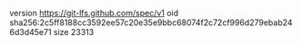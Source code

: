version https://git-lfs.github.com/spec/v1
oid sha256:2c5ff8188cc3592ee57c20e35e9bbc68074f2c72cf996d279ebab246d3d45e71
size 23313
